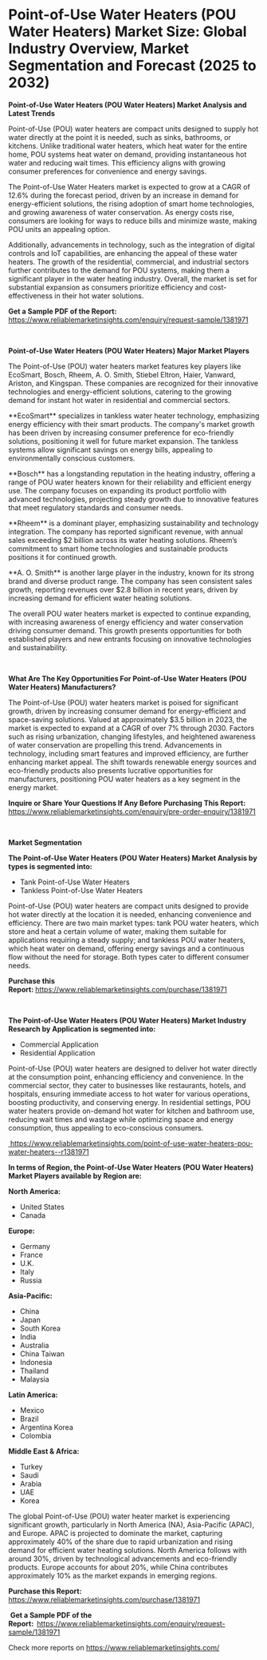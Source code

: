 <p><h1>Point-of-Use Water Heaters (POU Water Heaters) Market Size: Global Industry Overview, Market Segmentation and Forecast (2025 to 2032)</h1></p><p><strong>Point-of-Use Water Heaters (POU Water Heaters) Market Analysis and Latest Trends</strong></p>
<p><p>Point-of-Use (POU) water heaters are compact units designed to supply hot water directly at the point it is needed, such as sinks, bathrooms, or kitchens. Unlike traditional water heaters, which heat water for the entire home, POU systems heat water on demand, providing instantaneous hot water and reducing wait times. This efficiency aligns with growing consumer preferences for convenience and energy savings.</p><p>The Point-of-Use Water Heaters market is expected to grow at a CAGR of 12.6% during the forecast period, driven by an increase in demand for energy-efficient solutions, the rising adoption of smart home technologies, and growing awareness of water conservation. As energy costs rise, consumers are looking for ways to reduce bills and minimize waste, making POU units an appealing option.</p><p>Additionally, advancements in technology, such as the integration of digital controls and IoT capabilities, are enhancing the appeal of these water heaters. The growth of the residential, commercial, and industrial sectors further contributes to the demand for POU systems, making them a significant player in the water heating industry. Overall, the market is set for substantial expansion as consumers prioritize efficiency and cost-effectiveness in their hot water solutions.</p></p>
<p><strong>Get a Sample PDF of the Report:&nbsp;</strong> <a href="https://www.reliablemarketinsights.com/enquiry/request-sample/1381971?utm_campaign=2452&utm_medium=2&utm_source=Github&utm_content=ia&utm_term=28022025&utm_id=point-of-use-water-heaters-pou-water-heaters">https://www.reliablemarketinsights.com/enquiry/request-sample/1381971</a></p>
<p>&nbsp;</p>
<p><strong>Point-of-Use Water Heaters (POU Water Heaters) Major Market Players</strong></p>
<p><p>The Point-of-Use (POU) water heaters market features key players like EcoSmart, Bosch, Rheem, A. O. Smith, Stiebel Eltron, Haier, Vanward, Ariston, and Kingspan. These companies are recognized for their innovative technologies and energy-efficient solutions, catering to the growing demand for instant hot water in residential and commercial sectors.</p><p>**EcoSmart** specializes in tankless water heater technology, emphasizing energy efficiency with their smart products. The company's market growth has been driven by increasing consumer preference for eco-friendly solutions, positioning it well for future market expansion. The tankless systems allow significant savings on energy bills, appealing to environmentally conscious customers.</p><p>**Bosch** has a longstanding reputation in the heating industry, offering a range of POU water heaters known for their reliability and efficient energy use. The company focuses on expanding its product portfolio with advanced technologies, projecting steady growth due to innovative features that meet regulatory standards and consumer needs.</p><p>**Rheem** is a dominant player, emphasizing sustainability and technology integration. The company has reported significant revenue, with annual sales exceeding $2 billion across its water heating solutions. Rheem’s commitment to smart home technologies and sustainable products positions it for continued growth.</p><p>**A. O. Smith** is another large player in the industry, known for its strong brand and diverse product range. The company has seen consistent sales growth, reporting revenues over $2.8 billion in recent years, driven by increasing demand for efficient water heating solutions.</p><p>The overall POU water heaters market is expected to continue expanding, with increasing awareness of energy efficiency and water conservation driving consumer demand. This growth presents opportunities for both established players and new entrants focusing on innovative technologies and sustainability.</p></p>
<p>&nbsp;</p>
<p><strong>What Are The Key Opportunities For Point-of-Use Water Heaters (POU Water Heaters) Manufacturers?</strong></p>
<p><p>The Point-of-Use (POU) water heaters market is poised for significant growth, driven by increasing consumer demand for energy-efficient and space-saving solutions. Valued at approximately $3.5 billion in 2023, the market is expected to expand at a CAGR of over 7% through 2030. Factors such as rising urbanization, changing lifestyles, and heightened awareness of water conservation are propelling this trend. Advancements in technology, including smart features and improved efficiency, are further enhancing market appeal. The shift towards renewable energy sources and eco-friendly products also presents lucrative opportunities for manufacturers, positioning POU water heaters as a key segment in the energy market.</p></p>
<p><strong>Inquire or Share Your Questions If Any Before Purchasing This Report:</strong> <a href="https://www.reliablemarketinsights.com/enquiry/pre-order-enquiry/1381971?utm_campaign=2452&utm_medium=2&utm_source=Github&utm_content=ia&utm_term=28022025&utm_id=point-of-use-water-heaters-pou-water-heaters">https://www.reliablemarketinsights.com/enquiry/pre-order-enquiry/1381971</a></p>
<p>&nbsp;</p>
<p><strong>Market Segmentation</strong></p>
<p><strong>The Point-of-Use Water Heaters (POU Water Heaters) Market Analysis by types is segmented into:</strong></p>
<p><ul><li>Tank Point-of-Use Water Heaters</li><li>Tankless Point-of-Use Water Heaters</li></ul></p>
<p><p>Point-of-Use (POU) water heaters are compact units designed to provide hot water directly at the location it is needed, enhancing convenience and efficiency. There are two main market types: tank POU water heaters, which store and heat a certain volume of water, making them suitable for applications requiring a steady supply; and tankless POU water heaters, which heat water on demand, offering energy savings and a continuous flow without the need for storage. Both types cater to different consumer needs.</p></p>
<p><strong>Purchase this Report:&nbsp;</strong><a href="https://www.reliablemarketinsights.com/purchase/1381971?utm_campaign=2452&utm_medium=2&utm_source=Github&utm_content=ia&utm_term=28022025&utm_id=point-of-use-water-heaters-pou-water-heaters">https://www.reliablemarketinsights.com/purchase/1381971</a></p>
<p>&nbsp;</p>
<p><strong>The Point-of-Use Water Heaters (POU Water Heaters) Market Industry Research by Application is segmented into:</strong></p>
<p><ul><li>Commercial Application</li><li>Residential Application</li></ul></p>
<p><p>Point-of-Use (POU) water heaters are designed to deliver hot water directly at the consumption point, enhancing efficiency and convenience. In the commercial sector, they cater to businesses like restaurants, hotels, and hospitals, ensuring immediate access to hot water for various operations, boosting productivity, and conserving energy. In residential settings, POU water heaters provide on-demand hot water for kitchen and bathroom use, reducing wait times and wastage while optimizing space and energy consumption, thus appealing to eco-conscious consumers.</p></p>
<p><a href="https://www.reliablemarketinsights.com/point-of-use-water-heaters-pou-water-heaters--r1381971?utm_campaign=2452&utm_medium=2&utm_source=Github&utm_content=ia&utm_term=28022025&utm_id=point-of-use-water-heaters-pou-water-heaters">&nbsp;https://www.reliablemarketinsights.com/point-of-use-water-heaters-pou-water-heaters--r1381971</a></p>
<p><strong>In terms of Region, the Point-of-Use Water Heaters (POU Water Heaters) Market Players available by Region are:</strong></p>
<p>
    <p> <strong> North America: </strong>
        <ul>
            <li>United States</li>
            <li>Canada</li>
        </ul>
        </p> 
    <p> <strong> Europe: </strong>
        <ul>
            <li>Germany</li>
            <li>France</li>
            <li>U.K.</li>
            <li>Italy</li>
            <li>Russia</li>
        </ul>
        </p> 
    <p> <strong> Asia-Pacific: </strong>
        <ul>
            <li>China</li>
            <li>Japan</li>
            <li>South Korea</li>
            <li>India</li>
            <li>Australia</li>
            <li>China Taiwan</li>
            <li>Indonesia</li>
            <li>Thailand</li>
            <li>Malaysia</li>
        </ul>
        </p> 
    <p> <strong> Latin America: </strong>
        <ul>
            <li>Mexico</li>
            <li>Brazil</li>
            <li>Argentina Korea</li>
            <li>Colombia</li>
        </ul>
        </p> 
    <p> <strong> Middle East & Africa: </strong>
        <ul>
            <li>Turkey</li>
            <li>Saudi</li>
            <li>Arabia</li>
            <li>UAE</li>
            <li>Korea</li>
        </ul>
    </p>
    </p>
<p><p>The global Point-of-Use (POU) water heater market is experiencing significant growth, particularly in North America (NA), Asia-Pacific (APAC), and Europe. APAC is projected to dominate the market, capturing approximately 40% of the share due to rapid urbanization and rising demand for efficient water heating solutions. North America follows with around 30%, driven by technological advancements and eco-friendly products. Europe accounts for about 20%, while China contributes approximately 10% as the market expands in emerging regions.</p></p>
<p><strong>Purchase this Report: </strong><a href="https://www.reliablemarketinsights.com/purchase/1381971?utm_campaign=2452&utm_medium=2&utm_source=Github&utm_content=ia&utm_term=28022025&utm_id=point-of-use-water-heaters-pou-water-heaters">https://www.reliablemarketinsights.com/purchase/1381971</a></p>
<p>&nbsp;<strong>Get a Sample PDF of the Report:&nbsp;&nbsp;</strong><a href="https://www.reliablemarketinsights.com/enquiry/request-sample/1381971?utm_campaign=2452&utm_medium=2&utm_source=Github&utm_content=ia&utm_term=28022025&utm_id=point-of-use-water-heaters-pou-water-heaters">https://www.reliablemarketinsights.com/enquiry/request-sample/1381971</a></p>
<p><strong></strong></p>
<p>Check more reports on <a href="https://www.reliablemarketinsights.com/?utm_campaign=2452&utm_medium=2&utm_source=Github&utm_content=ia&utm_term=28022025&utm_id=point-of-use-water-heaters-pou-water-heaters">https://www.reliablemarketinsights.com/</a></p>